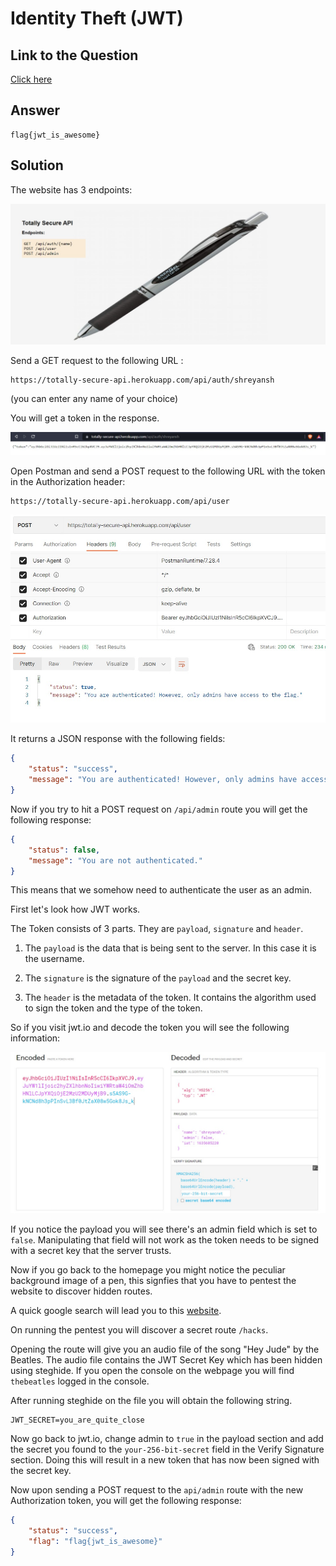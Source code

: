 # Identity Theft (JWT)
## Link to the Question
[Click here](https://totally-secure-api.herokuapp.com/)

## Answer
```
flag{jwt_is_awesome}
```

## Solution
The website has 3 endpoints:

![Website-Preview](./website-preview.jpeg)  


Send a GET request to the following URL :  
```
https://totally-secure-api.herokuapp.com/api/auth/shreyansh
```
(you can enter any name of your choice)  

You will get a token in the response.

![User-Response](./response-user.jpeg)

Open Postman and send a POST request to the following URL with the token in the Authorization header:

```
https://totally-secure-api.herokuapp.com/api/user
```

![Postman-Response](./response-post-1.jpeg)

It returns a JSON response with the following fields:
```json
{
    "status": "success",
    "message": "You are authenticated! However, only admins have access to the flag."
}
```

Now if you try to hit a POST request on `/api/admin` route you will get the following response:

```json
{
    "status": false,
    "message": "You are not authenticated."
}
```

This means that we somehow need to authenticate the user as an admin.

First let's look how JWT works.

The Token consists of 3 parts. They are `payload`, `signature` and `header`.

1. The `payload` is the data that is being sent to the server. In this case it is the username.

2. The `signature` is the signature of the `payload` and the secret key.

3. The `header` is the metadata of the token. It contains the algorithm used to sign the token and the type of the token.

So if you visit jwt.io and decode the token you will see the following information:

![JWT](./jwt.jpeg)

If you notice the payload you will see there's an admin field which is set to `false`. Manipulating that field will not work as the token needs to be signed with a secret key that the server trusts.  

Now if you go back to the homepage you might notice the peculiar background image of a pen, this signfies that you have to pentest the website to discover hidden routes.

A quick google search will lead you to this [website](https://pentest-tools.com/website-vulnerability-scanning/discover-hidden-directories-and-files).  

On running the pentest you will discover a secret route `/hacks`.

Opening the route will give you an audio file of the song "Hey Jude" by the Beatles. The audio file contains the JWT Secret Key which has been hidden using steghide. If you open the console on the webpage you will find `thebeatles` logged in the console.

After running steghide on the file you will obtain the following string.  
```env
JWT_SECRET=you_are_quite_close
```

Now go back to jwt.io, change admin to `true` in the payload section and add the secret you found to the `your-256-bit-secret` field in the Verify Signature section. Doing this will result in a new token that has now been signed with the secret key.  

Now upon sending a POST request to the `api/admin` route with the new Authorization token, you will get the following response:  
```json
{
    "status": "success",
    "flag": "flag{jwt_is_awesome}"
}
```